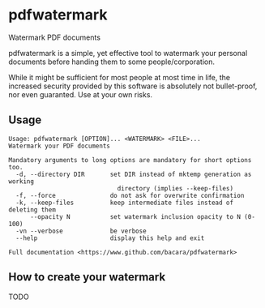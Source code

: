 # pdfwatermark
Watermark PDF documents

pdfwatermark is a simple, yet effective tool to watermark your personal
documents before handing them to some people/corporation.

While it might be sufficient for most people at most time in life, the increased
security provided by this software is absolutely not bullet-proof, nor even
guaranted. Use at your own risks.

## Usage

```
Usage: pdfwatermark [OPTION]... <WATERMARK> <FILE>...
Watermark your PDF documents

Mandatory arguments to long options are mandatory for short options too.
  -d, --directory DIR       set DIR instead of mktemp generation as working
                              directory (implies --keep-files)
  -f, --force               do not ask for overwrite confirmation
  -k, --keep-files          keep intermediate files instead of deleting them
      --opacity N           set watermark inclusion opacity to N (0-100)
  -vn --verbose             be verbose
  --help                    display this help and exit

Full documentation <https://www.github.com/bacara/pdfwatermark>
```

## How to create your watermark

TODO
